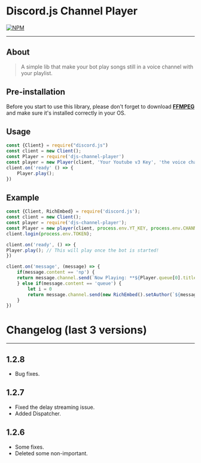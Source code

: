 # Discord.js Channel Player
[![NPM](https://nodei.co/npm/djs-channel-player.png)](https://nodei.co/npm/djs-channel-player/)
***

## About 
> A simple lib that make your bot play songs still in a voice channel with your playlist.

## Pre-installation
Before you start to use this library, please don't forget to download [**FFMPEG**](http://ffmpeg.org/download.html) and make sure it's installed correctly in your OS.

## Usage 
```js
const {Client} = require("discord.js")
const client = new Client();
const Player = require('djs-channel-player')
const player = new Player(client, 'Your Youtube v3 Key', 'the voice channel ID here', 'the youtube playlist')
client.on('ready' () => {
    Player.play(); 
})
```

## Example
```js
const {Client, RichEmbed} = require('discord.js');
const client = new Client(); 
const player = require('djs-channel-player'); 
const Player = new player(client, process.env.YT_KEY, process.env.CHANNEL, process.env.PLAYLIST); 
client.login(process.env.TOKEN); 

client.on('ready', () => {
Player.play(); // This will play once the bot is started!
}) 

client.on('message', (message) => {
    if(message.content == 'np') { 
    return message.channel.send(`Now Playing: **${Player.queue[0].title}** Watch it here: **${Player.queue[0].url}**`);
    } else if(message.content == 'queue') {
        let i = 0
        return message.channel.send(new RichEmbed().setAuthor(`${message.guild.name} - ${Player.queue.length} songs.`, message.guild.iconURL).setDescription(Player.queue.slice(0, 10).map(item => `#**${++i}** ${item.title}`).join('\n')).setFooter(`Only displaying the first 10 items in the queue`).setColor('RANDOM')); 
    }
})
```
# Changelog (last 3 versions)
***  
## 1.2.8
* Bug fixes.

## 1.2.7
* Fixed the delay streaming issue.
* Added Dispatcher. 

## 1.2.6
* Some fixes.
* Deleted some non-important.